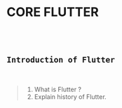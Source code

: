 # CORE FLUTTER

<br><br>

## `Introduction of Flutter`

<br>

> 1. What is Flutter ?
> 2. Explain history of Flutter.

